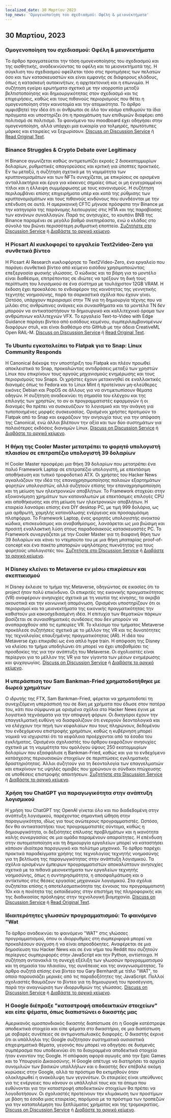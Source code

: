 ```yaml
---
localized_date: 30 Μαρτίου 2023
top_news: 'Ομογενοποίηση του σχεδιασμού: Οφέλη & μειονεκτήματα'
---
```


## 30 Μαρτίου, 2023

### Ομογενοποίηση του σχεδιασμού: Οφέλη & μειονεκτήματα

Το άρθρο πραγματεύεται την τάση ομογενοποίησης του σχεδιασμού και της αισθητικής, αναδεικνύοντας τα οφέλη και τα μειονεκτήματά της. Η σύγκλιση του σχεδιασμού οφείλεται τόσο στις προτιμήσεις των πελατών όσο και των κατασκευαστών και είναι εμφανής σε διάφορους κλάδους, όπως η κατασκευή αυτοκινήτων, η αρχιτεκτονική και η επωνυμία. Η συζήτηση εγείρει ερωτήματα σχετικά με την ισορροπία μεταξύ βελτιστοποίησης και δημιουργικότητας στον σχεδιασμό και τις επιχειρήσεις, καθώς και τους πιθανούς περιορισμούς που θέτει η ομογενοποίηση στην καινοτομία και την ατομικότητα. Το άρθρο αμφισβητεί την ιδέα ότι οι άνθρωποι σε όλο τον κόσμο επιθυμούν τα ίδια πράγματα και υποστηρίζει ότι η πραγμάτωση των επιθυμιών διαφέρει από πολιτισμό σε πολιτισμό. Το φαινόμενο του moodboard έχει οδηγήσει στην ομογενοποίηση, αλλά υπάρχει μια ευκαιρία για τολμηρές, πρωτότυπες μάρκες και εταιρείες να ξεχωρίσουν.
[Discuss on Discussion Service](http://news.ycombinator.com/item?id=35355703) ή [Read Original Text](https://www.alexmurrell.co.uk/articles/the-age-of-average).

### Binance Struggles & Crypto Debate over Legitimacy

Η Binance αγωνίζεται καθώς αντιμετωπίζει εκροές 2 δισεκατομμυρίων δολαρίων, ρυθμιστικές απαγορεύσεις και κριτική για ύποπτες πρακτικές. Εν τω μεταξύ, η συζήτηση σχετικά με τη νομιμότητα των κρυπτονομισμάτων και των NFTs συνεχίζεται, με επικρίσεις σε ορισμένα ανταλλακτήρια και έργα για κόκκινες σημαίες όπως οι μη εγγεγραμμένοι τίτλοι και η έλλειψη συμμόρφωσης με τους κανονισμούς. Η συζήτηση περιλαμβάνει επίσης επιχειρήματα υπέρ και κατά της ρύθμισης των κρυπτονομισμάτων και τους πιθανούς κινδύνους που συνδέονται με την επένδυση σε αυτά. Η αμερικανική CFTC μήνυσε πρόσφατα την Binance με την κατηγορία της παράνομης λειτουργίας στις ΗΠΑ και της παραβίασης των κανόνων συναλλαγών. Παρά τις ανησυχίες, το κουπόνι BNB της Binance παραμένει σε μεγάλο βαθμό ανεπηρέαστο, ενώ ο κλάδος στο σύνολό του βιώνει περισσότερη ρυθμιστική εποπτεία.
[Συζητήστε στο Discussion Service](http://news.ycombinator.com/item?id=35351805) ή [Διαβάστε το αρχικό κείμενο](https://www.wsj.com/articles/binance-sees-2-billion-in-outflows-as-troubles-compound-9a136e21).

### Η Picsart AI κυκλοφορεί το εργαλείο Text2video-Zero για συνθετικά βίντεο

Η Picsart AI Research κυκλοφόρησε το Text2Video-Zero, ένα εργαλείο που παράγει συνθετικά βίντεο από κείμενο εισόδου χρησιμοποιώντας επεξεργασία φυσικής γλώσσας. Ο κώδικας και τα βάρη για το μοντέλο είναι διαθέσιμα, επιτρέποντας σε ιδιώτες να τρέξουν τη δική τους περίπτωση του λογισμικού σε ένα σύστημα με τουλάχιστον 12GB VRAM. Η έκδοση έχει προκαλέσει το ενδιαφέρον της κοινότητας της γεννητικής τεχνητής νοημοσύνης, παρά τα σαρκαστικά σχόλια που έχουν γίνει. Ωστόσο, υπάρχουν περιορισμοί στην ΤΝ για τη δημιουργία τέχνης που να μιλάει στις ανθρώπινες ανάγκες και συναισθήματα και τα μοντέλα ΤΝ δεν μπορούν να αντικαταστήσουν το δημιουργικό και καλλιτεχνικό όραμα των ανθρώπινων καλλιτεχνών VFX. Το εργαλείο Text-to-Video with Edge Guidance παράγει βίντεο από εισόδους κειμένου, συμπεριλαμβανομένων διαφόρων στυλ, και είναι διαθέσιμο στο GitHub με την άδεια CreativeML Open RAIL-M.
[Discuss on Discussion Service](http://news.ycombinator.com/item?id=35352452) ή [Read Original Text](https://github.com/Picsart-AI-Research/Text2Video-Zero).

### Το Ubuntu εγκαταλείπει το Flatpak για το Snap: Linux Community Responds

Η Canonical διέκοψε την υποστήριξη του Flatpak και πλέον προωθεί αποκλειστικά το Snap, προκαλώντας αντιδράσεις μεταξύ των χρηστών Linux που επικρίνουν τους αργούς μηχανισμούς ενημέρωσης και τους περιορισμούς του Snaps. Οι χρήστες έχουν μετακινηθεί σε εναλλακτικές διανομές όπως το Fedora και το Linux Mint ή προτείνουν μη-ελεύθερες εικόνες Debian και PopOS σε άλλους για να αντιμετωπίσουν θέματα οδηγών. Η συζήτηση αναδεικνύει τη σημασία του ελέγχου και της επιλογής των χρηστών, το αν οι προγραμματιστές εφαρμογών ή οι διανομές θα πρέπει να συσκευάζουν το λογισμικό και την ανάγκη για τυποποιημένες μορφές συσκευασίας. Ορισμένοι χρήστες προτιμούν το Flatpak από το Snap και εκφράζουν την ανησυχία τους για την απόφαση της Canonical, ενώ άλλοι βλέπουν την αξία και των δύο συστημάτων για παλαιότερες εκδόσεις διανομών Linux.
[Discuss on Discussion Service](http://news.ycombinator.com/item?id=35354729) ή [Διαβάστε το αρχικό κείμενο](https://lwn.net/SubscriberLink/927262/6adb2350e2b0d2ce/).

### Η θήκη της Cooler Master μετατρέπει το φορητό υπολογιστή πλαισίου σε επιτραπέζιο υπολογιστή 39 δολαρίων

Η Cooler Master προσφέρει μια θήκη 39 δολαρίων που μετατρέπει ένα παλιό Framework Laptop σε επιτραπέζιο υπολογιστή, με επεκτάσιμη αποθήκευση και τυπικό τροφοδοτικό ATX. Οι χρήστες του Hacker News αγκαλιάζουν την ιδέα της επαναχρησιμοποίησης παλαιών εξαρτημάτων φορητών υπολογιστών, αλλά συζητούν επίσης την επαναχρησιμοποίηση και τη μείωση των ηλεκτρονικών αποβλήτων. Το Framework στοχεύει στην εξοικονόμηση χρημάτων των καταναλωτών με επεκτάσιμες επιλογές CPU και αποθήκευσης και στη μείωση των ηλεκτρονικών αποβλήτων. Η εταιρεία λανσάρει επίσης ένα DIY desktop PC, με τιμή 999 δολάρια, ως μια αρθρωτή, χαμηλής κατανάλωσης ενέργειας και προσαρμόσιμη πλατφόρμα. Το Framework Laptop, ένας φορητός υπολογιστής ανοικτού κώδικα, επισκευάσιμος και αναβαθμίσιμος, λανσάρεται ως μια βιώσιμη και προσιτή εναλλακτική λύση στους παραδοσιακούς κατασκευαστές PC. Το Framework συνεργάζεται με την Cooler Master για τη διαφανή θήκη των 39 δολαρίων και κάνει το ντεμπούτο του με μια θήκη μπαταρίας proof-of-concept και ένα πακέτο μπαταριών υψηλότερης πυκνότητας για τους φορητούς υπολογιστές του.
[Συζητήστε στο Discussion Service](http://news.ycombinator.com/item?id=35350288) ή [Διαβάστε το αρχικό κείμενο](https://www.theverge.com/2023/3/23/23652939/framework-cooler-master-sff-pc-case).

### Η Disney κλείνει το Metaverse εν μέσω επικρίσεων και σκεπτικισμού

Η Disney έκλεισε το τμήμα της Metaverse, οδηγώντας σε εικασίες ότι το project ήταν πολύ επικίνδυνο. Οι επικριτές της εικονικής πραγματικότητας (VR) αναφέρουν ανησυχίες σχετικά με τη ναυτία της κίνησης, τα ακριβά ακουστικά και την κοινωνική απομόνωση. Ορισμένοι υποστηρίζουν ότι οι περιορισμοί και τα μειονεκτήματα της εικονικής πραγματικότητας την καθιστούν μια κακοσχεδιασμένη ιδέα. Η επιτυχία των θεματικών πάρκων βασίζεται σε συναισθηματικές συνδέσεις που δεν μπορούν να αναπαραχθούν από τις εμπειρίες VR. Το κλείσιμο του τμήματος Metaverse προκάλεσε συζητήσεις σχετικά με το μέλλον της VR και τις δυνατότητες της τεχνολογίας επαυξημένης πραγματικότητας (AR). Η ιδέα του Metaverse έχει επικριθεί ως ένα απλό hype train. Η απόφαση της Disney να κλείσει το τμήμα υποδηλώνει ότι μπορεί να έχει υποβαθμίσει τις προσδοκίες της για την ανάπτυξη του Metaverse. Οι σχολιαστές είναι περίεργοι για το μέλλον της VR για τον γίγαντα των μέσων ενημέρωσης και ψυχαγωγίας.
[Discuss on Discussion Service](http://news.ycombinator.com/item?id=35350952) ή [Διαβάστε το αρχικό κείμενο](https://www.wsj.com/articles/disney-eliminates-its-metaverse-division-as-part-of-companys-layoffs-plan-94b03650).

### Η υπεράσπιση του Sam Bankman-Fried χρηματοδοτήθηκε με δωρεά χρημάτων

Ο ιδρυτής της FTX, Sam Bankman-Fried, φέρεται να χρηματοδοτεί τη συνεχιζόμενη υπεράσπισή του σε δίκη με χρήματα που έδωσε στον πατέρα του, κάτι που σύμφωνα με ορισμένα σχόλια στο Hacker News έγινε με λογιστικά τεχνάσματα για την αποφυγή φόρων. Οι δικηγόροι έχουν την επαγγελματική ευθύνη να διασφαλίζουν ότι ενεργούν δεοντολογικά και να ελέγχουν την πηγή των κεφαλαίων που τους πληρώνουν, δεδομένου του ενδεχόμενου επιστροφής χρημάτων, καθώς η κυβέρνηση μπορεί νομικά να ισχυριστεί ότι τα κεφάλαια προέρχονται από τα έσοδα του εγκλήματος. Ορισμένοι σχολιαστές του άρθρου εκφράζουν ανησυχίες σχετικά με τη νομιμότητα του ομολόγου ύψους 250 εκατομμυρίων δολαρίων που εξασφάλισε η Bankman-Fried, καθώς και για το ενδεχόμενο κατάσχεσης περιουσιακών στοιχείων σε περιπτώσεις εγκληματικής δραστηριότητας. Άλλοι συζητούν για τη δεοντολογία των επαγγελματιών και επικρίνουν τις υψηλές αμοιβές που χρεώνουν οι σύνδικοι πτώχευσης σε υποθέσεις επιστροφής απαιτήσεων.
[Συζητήστε στο Discussion Service](http://news.ycombinator.com/item?id=35358698) ή [Διαβάστε το αρχικό κείμενο](https://www.forbes.com/sites/sarahemerson/2023/03/29/sam-bankman-fried-legal-fees-funded-by-alameda-money-gifted-to-father-joe-bankman/).

### Χρήση του ChatGPT για παραγωγικότητα στην ανάπτυξη λογισμικού

Η χρήση του ChatGPT της OpenAI γίνεται όλο και πιο διαδεδομένη στην ανάπτυξη λογισμικού, παρέχοντας σημαντική ώθηση στην παραγωγικότητα, ιδίως για τους ανώτερους προγραμματιστές. Ωστόσο, δεν θα αντικαταστήσει τους προγραμματιστές σύντομα, καθώς η δημιουργικότητα, οι δεξιότητες επίλυσης προβλημάτων και η ικανότητα καλής συνεργασίας σε μια ομάδα παραμένουν απαραίτητες. Η επένδυση στην αυτοματοποίηση και τη δημιουργία εργαλείων μπορεί να καταστήσει κάποιον ιδιαίτερα παραγωγικό και πολύτιμο μηχανικό. Το άρθρο παρέχει πρακτικά παραδείγματα χρήσης της τεχνολογίας τεχνητής νοημοσύνης για τη βελτίωση της παραγωγικότητας στην ανάπτυξη λογισμικού. Τα σχόλια ορισμένων έμπειρων προγραμματιστών αποκαλύπτουν ανησυχίες σχετικά με τα πιθανά μειονεκτήματα των εργαλείων τεχνητής νοημοσύνης, όπως η συντηρησιμότητα, η αποσφαλμάτωση και ο αντίκτυπος στις θέσεις εργασίας μηχανικών λογισμικού. Στα σχόλια συζητείται επίσης η αποτελεσματικότητα της έννοιας του προγραμματιστή 10x και η ποιότητα της εκπαίδευσης στην επιστήμη της πληροφορικής και της διαδικασίας πρόσληψης στην τεχνολογική βιομηχανία.
[Discuss on Discussion Service](http://news.ycombinator.com/item?id=35356054) ή [Read Original Text](https://kadekillary.work/posts/1000x-eng/).

### Ιδιαιτερότητες γλωσσών προγραμματισμού: Το φαινόμενο "Wat

Το άρθρο αναδεικνύει το φαινόμενο "WAT" στις γλώσσες προγραμματισμού, όπου οι ιδιορρυθμίες στη συμπεριφορά μπορεί να προκαλέσουν σύγχυση ή να είναι απροσδόκητες. Αναφέρεται σε μια δημοσίευση του Hacker News και σε ένα νήμα του Reddit που συζητούν περίεργες συμπεριφορές στην JavaScript και την Python, αντίστοιχα. Η συζήτηση αντανακλά τη συνεχή εξέλιξη των γλωσσών προγραμματισμού και τη σημασία του πλαισίου, της συνέπειας και της αναγνωσιμότητας. Το άρθρο συζητά επίσης ένα βίντεο του Gary Bernhardt με τίτλο "WAT", το οποίο παρουσιάζει μερικές από τις παραδοξότητες της JavaScript. Πολλοί σχολιαστές θαυμάζουν το βίντεο για τη δημιουργική του προσέγγιση, παρά την αναγνώριση των ιδιορρυθμιών της γλώσσας.
[Discuss on Discussion Service](http://news.ycombinator.com/item?id=35363044) ή [Διαβάστε το αρχικό κείμενο](https://www.destroyallsoftware.com/talks/wat).

### Η Google διέπραξε "καταστροφή αποδεικτικών στοιχείων" και είπε ψέματα, όπως διαπιστώνει ο δικαστής μας

Αμερικανός ομοσπονδιακός δικαστής διαπίστωσε ότι η Google κατέστρεψε αποδεικτικά στοιχεία και είπε ψέματα στο δικαστήριο, σε μια διαπίστωση με σοβαρές συνέπειες σε αντιμονοπωλιακές διαφορές. Ο δικαστής έκρινε ότι οι υπάλληλοι της Google συζήτησαν συστηματικά ουσιαστικά επιχειρηματικά θέματα, γεγονός που μπορεί να οδηγήσει σε δυσμενές συμπέρασμα που υποδεικνύει ότι τα διαγραμμένα αποδεικτικά στοιχεία ήταν εναντίον της Google. Η απόφαση αφορά αγωγές από την Epic Games και το Υπουργείο Δικαιοσύνης. Η Google απέτυχε να διατηρήσει τα αρχεία συνομιλιών των βασικών υπαλλήλων και ο δικαστής δεν επέβαλε ακόμη κυρώσεις στην Google, αλλά τα πρόστιμα θα εκτιμηθούν όταν ολοκληρωθεί η ανακάλυψη των γεγονότων. Οι εταιρείες είναι υπεύθυνες για τις ενέργειες που κάνουν οι υπάλληλοί τους και τα άτομα που ευθύνονται για την καταστροφή αποδεικτικών στοιχείων θα πρέπει να λογοδοτήσουν. Οι σχολιαστές προτείνουν την κλιμάκωση των προστίμων με βάση τα έσοδα μιας εταιρείας, παρόμοια με τα πρόστιμα των τραπεζών για την καταπολέμηση του ξεπλύματος χρήματος και της τρομοκρατίας.
[Discuss on Discussion Service](http://news.ycombinator.com/item?id=35363095) ή [Διαβάστε το αρχικό κείμενο](https://storage.courtlistener.com/recap/gov.uscourts.cand.373179/gov.uscourts.cand.373179.469.0.pdf).
